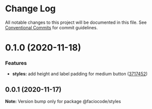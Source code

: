 # Change Log

All notable changes to this project will be documented in this file.
See [Conventional Commits](https://conventionalcommits.org) for commit guidelines.

# 0.1.0 (2020-11-18)


### Features

* **styles:** add height and label padding for medium button ([3717452](https://github.com/FacioCode/design/commit/37174520e35ba2a70aad0e9380174886aced7923))





## 0.0.1 (2020-11-17)

**Note:** Version bump only for package @faciocode/styles
